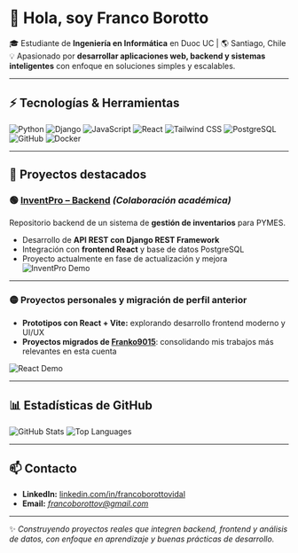 # 👋 Hola, soy Franco Borotto

🎓 Estudiante de **Ingeniería en Informática** en Duoc UC | 🌎 Santiago, Chile  
💡 Apasionado por **desarrollar aplicaciones web, backend y sistemas inteligentes** con enfoque en soluciones simples y escalables.  

---

## ⚡ Tecnologías & Herramientas
![Python](https://img.shields.io/badge/Python-3.10-blue?style=for-the-badge&logo=python&logoColor=white)
![Django](https://img.shields.io/badge/Django-4.2-green?style=for-the-badge&logo=django&logoColor=white)
![JavaScript](https://img.shields.io/badge/JavaScript-ES6-yellow?style=for-the-badge&logo=javascript&logoColor=black)
![React](https://img.shields.io/badge/React-18.2-blue?style=for-the-badge&logo=react&logoColor=white)
![Tailwind CSS](https://img.shields.io/badge/TailwindCSS-3.3-blue?style=for-the-badge&logo=tailwind-css&logoColor=white)
![PostgreSQL](https://img.shields.io/badge/PostgreSQL-15-blue?style=for-the-badge&logo=postgresql&logoColor=white)
![GitHub](https://img.shields.io/badge/GitHub-Full-black?style=for-the-badge&logo=github&logoColor=white)
![Docker](https://img.shields.io/badge/Docker-24-blue?style=for-the-badge&logo=docker&logoColor=white)

---

## 📌 Proyectos destacados

### 🟢 [InventPro – Backend](https://github.com/JavierHermosilla/inventPro-backend) *(Colaboración académica)*
Repositorio backend de un sistema de **gestión de inventarios** para PYMES.  
- Desarrollo de **API REST con Django REST Framework**  
- Integración con **frontend React** y base de datos PostgreSQL  
- Proyecto actualmente en fase de actualización y mejora  
![InventPro Demo](https://media.giphy.com/media/l0MYt5jPR6QX5pnqM/giphy.gif) <!-- reemplaza con captura o gif real -->

---

### 🟡 Proyectos personales y migración de perfil anterior
- **Prototipos con React + Vite:** explorando desarrollo frontend moderno y UI/UX  
- **Proyectos migrados de [Franko9015](https://github.com/Franko9015)**: consolidando mis trabajos más relevantes en esta cuenta  

![React Demo](https://media.giphy.com/media/3oEjI6SIIHBdRxXI40/giphy.gif) <!-- reemplaza con captura o gif real -->

---

## 📊 Estadísticas de GitHub
![GitHub Stats](https://github-readme-stats.vercel.app/api?username=Frank9015&show_icons=true&theme=dark&count_private=true)
![Top Languages](https://github-readme-stats.vercel.app/api/top-langs/?username=Frank9015&layout=compact&theme=dark)

---

## 📫 Contacto
- **LinkedIn:** [linkedin.com/in/francoborottovidal](https://www.linkedin.com/in/francoborottovidal)  
- **Email:** *francoborottov@gmail.com*  

---

✨ *Construyendo proyectos reales que integren backend, frontend y análisis de datos, con enfoque en aprendizaje y buenas prácticas de desarrollo.*
